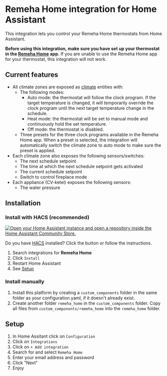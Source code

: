 # Remeha Home integration for Home Assistant
This integration lets you control your Remeha Home thermostats from Home Assistant.

**Before using this integration, make sure you have set up your thermostat in the [Remeha Home](https://play.google.com/store/apps/details?id=com.bdrthermea.application.remeha) app.**
If you are unable to use the Remeha Home app for your thermostat, this integration will not work.

## Current features
- All climate zones are exposed as [climate](https://www.home-assistant.io/integrations/climate/) entities with:
    - The following modes:
        - Auto mode: the thermostat will follow the clock program.
        If the target temperature is changed, it will temporarily override the clock program until the next target temperature change in the schedule.
        - Heat mode: the thermostat will be set to manual mode and continuously hold the set temperature.
        - Off mode: the thermostat is disabled.
    - Three presets for the three clock programs available in the Remeha Home app.
    When a preset is selected, the integration will automatically switch the climate zone to auto mode to make sure the preset is applied.
- Each climate zone also exposes the following sensors/switches:
    - The next schedule setpoint
    - The time at which the next schedule setpoint gets activated
    - The current schedule setpoint
    - Switch to control fireplace mode
- Each appliance (CV-ketel) exposes the following sensors:
    - The water pressure

## Installation

### Install with HACS (recommended)
[![Open your Home Assistant instance and open a repository inside the Home Assistant Community Store.](https://my.home-assistant.io/badges/hacs_repository.svg)](https://my.home-assistant.io/redirect/hacs_repository/?owner=msvisser&repository=remeha_home&category=integration)

Do you have [HACS](https://hacs.xyz/) installed?
Click the button or follow the instructions.
1. Search integrations for **Remeha Home**
1. Click `Install`
1. Restart Home Assistant
1. See [Setup](#setup)

### Install manually

1. Install this platform by creating a `custom_components` folder in the same folder as your configuration.yaml, if it doesn't already exist.
2. Create another folder `remeha_home` in the `custom_components` folder. Copy all files from `custom_components/remeha_home` into the `remeha_home` folder.

## Setup
1. In Home Assitant click on `Configuration`
1. Click on `Integrations`
1. Click on `+ Add integration`
1. Search for and select `Remeha Home`
1. Enter your email address and password
1. Click "Next"
1. Enjoy
